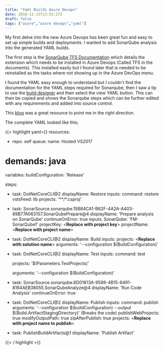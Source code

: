```yaml
---
title: "Yaml Builds Azure Devops"
date: 2018-12-15T13:55:27Z
draft: false
tags: ["azure","azure devops","yaml"]
---
```


My first delve into the new Azure Devops has been great fun and easy to set up simple builds and deployments. I wanted to add SonarQube analysis into the generated YAML builds.

The first stop is the [SonarQube TFS Documentation](https://docs.sonarqube.org/display/SCAN/Analyzing+with+SonarQube+Extension+for+VSTS-TFS) which details the extension which needs to be installed in Azure Devops (Called TFS in the documents). This installed easily but I found later that is needed to be reinstalled as the tasks where not showing up in the Azure DevOps menu.


I found the YAML easy enough to understand but I couldn't find the documentation for the YAML steps required for Sonarqube, then I saw a tip to use the [build designer](https://docs.microsoft.com/en-us/azure/devops/pipelines/get-started-designer?view=vsts&tabs=new-nav) and then select the view YAML button. This can then be copied and shows the Sonarqube steps which  can be further edited with any requirements and added into source control. 

This [blog](http://www.codewrecks.com/blog/index.php/2018/10/10/azure-devops-pipelines-and-sonar-cloud-gives-free-analysis-to-your-os-project/) was a great resource to point me in the right direction.


The complete YAML looked like this;

{{< highlight yaml>}}
 resources:
- repo: self
queue:
  name: Hosted VS2017
#   demands: java
variables:
  buildConfiguration: 'Release'

steps:
- task: DotNetCoreCLI@2
  displayName: Restore
  inputs:
   command: restore
   vstsFeed: lib
   projects: '**/*.csproj'

- task: SonarSource.sonarqube.15B84CA1-B62F-4A2A-A403-89B77A063157.SonarQubePrepare@4
  displayName: 'Prepare analysis on SonarQube'
  continueOnError: true
  inputs:
    SonarQube: 'FM-SonarQube1'
    projectKey: <**Replace with project key**>
    projectName: <**Replace with project name**>

- task: DotNetCoreCLI@2
  displayName: Build
  inputs:
    projects: <**Replace with solution name**>
    arguments: '--configuration $(BuildConfiguration)'

- task: DotNetCoreCLI@2
  displayName: Test
  inputs:
    command: test

    projects: '$(Parameters.TestProjects)'

    arguments: '--configuration $(BuildConfiguration)'



- task: SonarSource.sonarqube.6D01813A-9589-4B15-8491-8164AEB38055.SonarQubeAnalyze@4
  displayName: 'Run Code Analysis'
  continueOnError: true


- task: DotNetCoreCLI@2
  displayName: Publish
  inputs:
    command: publish
    arguments: '--configuration $(buildConfiguration) --output $(Build.ArtifactStagingDirectory)' (Breaks the code)
    publishWebProjects: true
    modifyOutputPath: true
    zipAfterPublish: true
    projects: <**Replace with project name to publish**>

- task: PublishBuildArtifacts@1
  displayName: 'Publish Artifact'



{{< / highlight >}}  